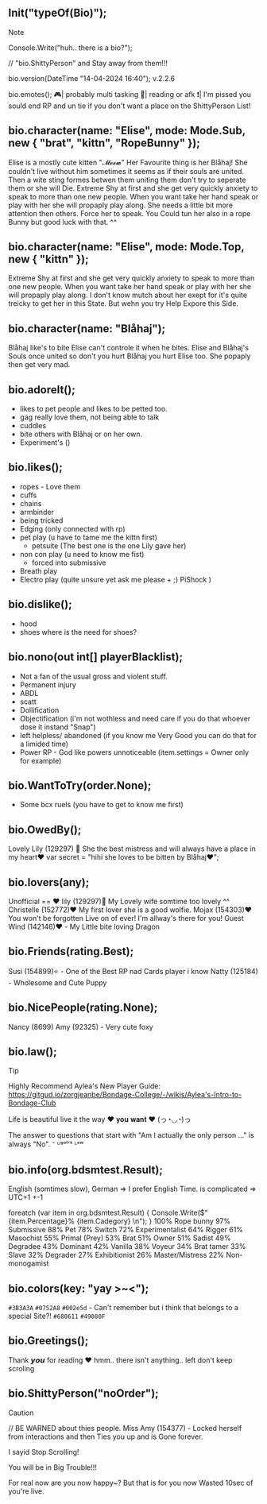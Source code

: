 ## Init("typeOf(Bio)");
>[!NOTE]
> Console.Write("huh.. there is a bio?");
> 
> // "bio.ShittyPerson" and Stay away from them!!!
> 
> bio.version(DateTime "14-04-2024 16:40");
> v.2.2.6
> 
> bio.emotes();
> 🎮| probably multi tasking
> 📖| reading or afk
> ❗| I'm pissed you sould end RP and un tie if you don't want a place on the ShittyPerson List!


## bio.character(name: "Elise", mode: Mode.Sub, new { "brat", "kittn", "RopeBunny" });
Elise is a mostly cute kitten "𝓜𝓮𝓮𝔀" Her Favourite thing is her Blåhaj!
She couldn't live without him sometimes it seems as if their souls are united.
Then a wite sting formes betwen them uniting them don't try to seperate them or she will Die.
Extreme Shy at first and she get very quickly anxiety to speak to more than one new people.
When you want take her hand speak or play with her she will propaply play along.
She needs a little bit more attention then others. Force her to speak.
You Could tun her also in a rope Bunny but good luck with that. ^^


## bio.character(name: "Elise", mode: Mode.Top, new { "kittn" });
Extreme Shy at first and she get very quickly anxiety to speak to more than one new people.
When you want take her hand speak or play with her she will propaply play along.
I don't know mutch about her exept for it's quite treicky to get her in this State.
But wehn you try Help Expore this Side.


## bio.character(name: "Blåhaj");
Blåhaj like's to bite Elise can't controle it when he bites.
Elise and Blåhaj's Souls once united so don't you hurt Blåhaj you hurt Elise too.
She popaply then get very mad.



## bio.adoreIt();
- likes to pet people and likes to be petted too.
- gag really love them, not being able to talk
- cuddles
- bite others with Blåhaj or on her own.
- Experiment's ()


## bio.likes();
- ropes - Love them
- cuffs
- chains
- armbinder
- being tricked
- Edging (only connected with rp) 
- pet play (u have to tame me the kittn first)
  - petsuite (The best one is the one Lily gave her)
- non con play (u need to know me fist)
  - forced into submissive
- Breath play
- Electro play (quite unsure yet ask me please + ;) PiShock )


## bio.dislike();
- hood
- shoes where is the need for shoes?


## bio.nono(out int[] playerBlacklist);
- Not a fan of the usual gross and violent stuff.
- Permanent injury
- ABDL
- scatt
- Dollification
- Objectification (i'm not wothless and need care if you do that whoever dose it instand "Snap")
- left helpless/ abandoned (if you know me Very Good you can do that for a limided time)
- Power RP - God like powers unnoticeable (item.settings = Owner only for example)


## bio.WantToTry(order.None);
- Some bcx ruels (you have to get to know me first)


## bio.OwedBy();
Lovely Lily (129297) 🦋
She the best mistress and will always have a place in my heart♥
var secret = "hihi she loves to be bitten by Blåhaj♥";


## bio.lovers(any);
Unofficial == ♥
lily (129297)💍 My Lovely wife somtime too lovely ^^
Christelle (152772)❤️ My first lover she is a good wolfie.
Mojax (154303)❤️ You won't be forgotten Live on of ever! I'm allway's there for you!
Guest Wind (142146)❤️ - My Little bite loving Dragon


## bio.Friends(rating.Best);
Susi (154899)⭐ - One of the Best RP nad Cards player i know
Natty (125184) - Wholesome and Cute Puppy


## bio.NicePeople(rating.None);
Nancy (8699) 
Amy (92325) - Very cute foxy


## bio.law();
> [!TIP]
> Highly Recommend Aylea's New Player Guide:
> https://gitgud.io/zorgjeanbe/Bondage-College/-/wikis/Aylea's-Intro-to-Bondage-Club

Life is beautiful live it the way ♥ 𝐲𝐨𝐮 𝐰𝐚𝐧𝐭 ♥ (っ◔◡◔)っ

The answer to questions that start with "Am I actually the only person ..." is always "No".
⁻ ᵁᵍᵒˡ'ˢ ᴸᵃʷ


## bio.info(org.bdsmtest.Result);
English (somtimes slow), German => I prefer English
Time. is complicated => UTC+1 +-1

foreatch (var item in org.bdsmtest.Result) { Console.Write($" {item.Percentage}% {item.Cadegory} \n"); }
100% Rope bunny 
97% Submissive 
88% Pet 
78% Switch 
72% Experimentalist 
64% Rigger 
61% Masochist 
55% Primal (Prey) 
53% Brat
51% Owner 
51% Sadist 
49% Degradee 
43% Dominant 
42% Vanilla 
38% Voyeur 
34% Brat tamer 
33% Slave 
32% Degrader 
27% Exhibitionist 
26% Master/Mistress 
22% Non-monogamist


## bio.colors(key: "yay >~<");
`#3B3A3A`
`#0752A8`
`#002e5d` - Can't remember but i think that belongs to a special Site?!
`#680611`
`#49080F`


## bio.Greetings();
Thank 𝙮𝙤𝙪 for reading ♥
hmm.. there isn't anything.. left
don't keep scroling


## bio.ShittyPerson("noOrder");
> [!CAUTION]
> // BE WARNED about thies people.
> Miss Amy (154377) - Locked herself from interactions and then Ties you up and is Gone forever.





















































































































































































































































































































































































I sayid Stop Scrolling!












































































































































































































































































































































































































































































































































































































































































































































































































































































































































































































































































You will be in Big Trouble!!!


































































































































































































































































































































































































































































































































































































































































































































































































































































































































































































For real now are you now happy~?
But that is for you now Wasted 10sec of you're live.
